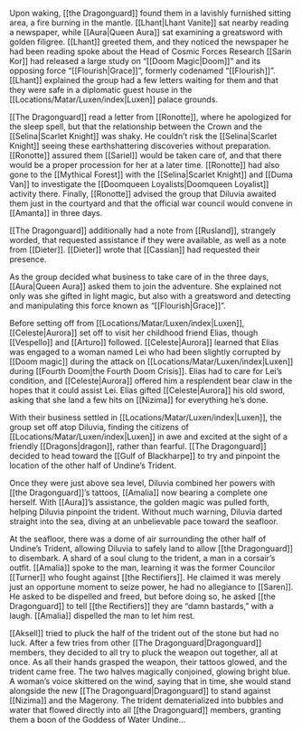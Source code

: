 Upon waking, [[the Dragonguard]] found them in a lavishly furnished sitting area, a fire burning in the mantle. [[Lhant|Lhant Vanite]] sat nearby reading a newspaper, while [[Aura|Queen Aura]] sat examining a greatsword with golden filigree. [[Lhant]] greeted them, and they noticed the newspaper he had been reading spoke about the Head of Cosmic Forces Research [[Sarin Kor]] had released a large study on “[[Doom Magic|Doom]]” and its opposing force “[[Flourish|Grace]]”, formerly codenamed “[[Flourish]]”. [[Lhant]] explained the group had a few letters waiting for them and that they were safe in a diplomatic guest house in the [[Locations/Matar/Luxen/index|Luxen]] palace grounds. 

[[The Dragonguard]] read a letter from [[Ronotte]], where he apologized for the sleep spell, but that the relationship between the Crown and the [[Selina|Scarlet Knight]] was shaky. He couldn’t risk the [[Selina|Scarlet Knight]] seeing these earthshattering discoveries without preparation. [[Ronotte]] assured them [[Sariel]] would be taken care of, and that there would be a proper procession for her at a later time. [[Ronotte]] had also gone to the [[Mythical Forest]] with the [[Selina|Scarlet Knight]] and [[Duma Van]] to investigate the [[Doomqueen Loyalists|Doomqueen Loyalist]] activity there. Finally, [[Ronotte]] advised the group that Diluvia awaited them just in the courtyard and that the official war council would convene in [[Amanta]] in three days. 

[[The Dragonguard]] additionally had a note from [[Rusland]], strangely worded, that requested assistance if they were available, as well as a note from [[Dieter]]. [[Dieter]] wrote that [[Cassian]] had requested their presence. 

As the group decided what business to take care of in the three days, [[Aura|Queen Aura]] asked them to join the adventure. She explained not only was she gifted in light magic, but also with a greatsword and detecting and manipulating this force known as “[[Flourish|Grace]]”.

Before setting off from [[Locations/Matar/Luxen/index|Luxen]], [[Celeste|Aurora]] set off to visit her childhood friend Elias, though [[Vespello]] and [[Arturo]] followed. [[Celeste|Aurora]] learned that Elias was engaged to a woman named Lei who had been slightly corrupted by [[Doom magic]] during the attack on [[Locations/Matar/Luxen/index|Luxen]] during [[Fourth Doom|the Fourth Doom Crisis]]. Elias had to care for Lei’s condition, and [[Celeste|Aurora]] offered him a resplendent bear claw in the hopes that it could assist Lei. Elias gifted [[Celeste|Aurora]] his old sword, asking that she land a few hits on [[Nizima]] for everything he’s done.

 With their business settled in [[Locations/Matar/Luxen/index|Luxen]], the group set off atop Diluvia, finding the citizens of [[Locations/Matar/Luxen/index|Luxen]] in awe and excited at the sight of a friendly [[Dragons|dragon]], rather than fearful. [[The Dragonguard]] decided to head toward the [[Gulf of Blackharpe]] to try and pinpoint the location of the other half of Undine’s Trident. 

Once they were just above sea level, Diluvia combined her powers with [[the Dragonguard]]’s tattoos, [[Amalia]] now bearing a complete one herself. With [[Aura]]’s assistance, the golden magic was pulled forth, helping Diluvia pinpoint the trident. Without much warning, Diluvia darted straight into the sea, diving at an unbelievable pace toward the seafloor. 

At the seafloor, there was a dome of air surrounding the other half of Undine’s Trident, allowing Diluvia to safely land to allow [[the Dragonguard]] to disembark. A shard of a soul clung to the trident, a man in a corsair’s outfit. [[Amalia]] spoke to the man, learning it was the former Councilor [[Turner]] who fought against [[the Rectifiers]]. He claimed it was merely just an opportune moment to seize power, he had no allegiance to [[Saren]]. He asked to be dispelled and freed, but before doing so, he asked [[the Dragonguard]] to tell [[the Rectifiers]] they are “damn bastards,” with a laugh. [[Amalia]] dispelled the man to let him rest. 

[[Aksell]] tried to pluck the half of the trident out of the stone but had no luck. After a few tries from other [[The Dragonguard|Dragonguard]] members, they decided to all try to pluck the weapon out together, all at once. As all their hands grasped the weapon, their tattoos glowed, and the trident came free. The two halves magically conjoined, glowing bright blue. A woman’s voice skittered on the wind, saying that in time, she would stand alongside the new [[The Dragonguard|Dragonguard]] to stand against [[Nizima]] and the Magerony. The trident dematerialized into bubbles and water that flowed directly into all [[the Dragonguard]] members, granting them a boon of the Goddess of Water Undine… 